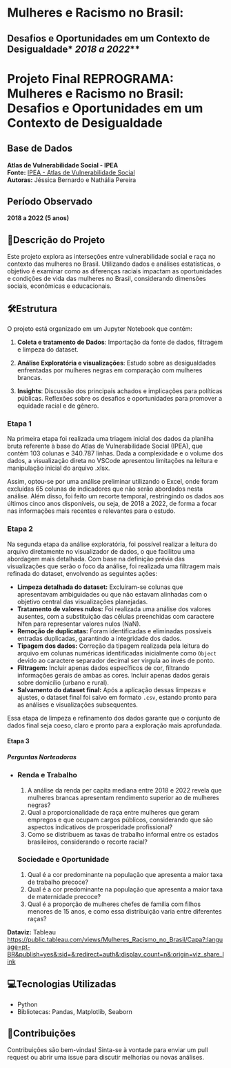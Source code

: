 # Mulheres e Racismo no Brasil: 

## Desafios e Oportunidades em um Contexto de Desigualdade* *2018 a 2022***

# Projeto Final REPROGRAMA: Mulheres e Racismo no Brasil: Desafios e Oportunidades em um Contexto de Desigualdade

## Base de Dados
**Atlas de Vulnerabilidade Social - IPEA**  
**Fonte:** [IPEA - Atlas de Vulnerabilidade Social](https://ivs.ipea.gov.br/#/repositorio#shapes)  
**Autoras:** Jéssica Bernardo e Nathália Pereira  

## Período Observado

**2018 a 2022 (5 anos)**

## 🧾Descrição do Projeto

Este projeto explora as interseções entre vulnerabilidade social e raça no contexto das mulheres no Brasil. Utilizando dados e análises estatísticas, o objetivo é examinar como as diferenças raciais impactam as oportunidades e condições de vida das mulheres no Brasil, considerando dimensões sociais, econômicas e educacionais.

## 🛠️Estrutura

O projeto está organizado em um Jupyter Notebook que contém:

1. **Coleta e tratamento de Dados**: Importação da fonte de dados, filtragem e limpeza do dataset.

2. **Análise Exploratória e visualizações**: Estudo sobre as desigualdades enfrentadas por mulheres negras em comparação com mulheres brancas.

3. **Insights**: Discussão dos principais achados e implicações para políticas públicas. Reflexões sobre os desafios e oportunidades para promover a equidade racial e de gênero.

   

### Etapa 1

Na primeira etapa foi realizada uma triagem inicial dos dados da planilha bruta referente à base do Atlas de Vulnerabilidade Social (IPEA), que contém 103 colunas e 340.787 linhas. Dada a complexidade e o volume dos dados, a visualização direta no VSCode apresentou limitações na leitura e manipulação inicial do arquivo .xlsx. 

Assim, optou-se por uma análise preliminar utilizando o Excel, onde foram excluídas 65 colunas de indicadores que não serão abordados nesta análise. Além disso, foi feito um recorte temporal, restringindo os dados aos últimos cinco anos disponíveis, ou seja, de 2018 a 2022, de forma a focar nas informações mais recentes e relevantes para o estudo.

### Etapa 2 

Na segunda etapa da análise exploratória, foi possível realizar a leitura do arquivo diretamente no visualizador de dados, o que facilitou uma abordagem mais detalhada. Com base na definição prévia das visualizações que serão o foco da análise, foi realizada uma filtragem mais refinada do dataset, envolvendo as seguintes ações:

- **Limpeza detalhada do dataset:** Excluíram-se colunas que apresentavam ambiguidades ou que não estavam alinhadas com o objetivo central das visualizações planejadas.
- **Tratamento de valores nulos:** Foi realizada uma análise dos valores ausentes, com a substituição das células preenchidas com caractere hífen para representar valores nulos (NaN).
- **Remoção de duplicatas:** Foram identificadas e eliminadas possíveis entradas duplicadas, garantindo a integridade dos dados.
- **Tipagem dos dados:** Correção da tipagem realizada pela leitura do arquivo em colunas numéricas identificadas inicialmente como `Object` devido ao caractere separador decimal ser vírgula ao invés de ponto.
- **Filtragem:** Incluir apenas dados específicos de cor, filtrando informações gerais de ambas as cores. Incluir apenas dados gerais sobre domicílio (urbano e rural).
- **Salvamento do dataset final:** Após a aplicação dessas limpezas e ajustes, o dataset final foi salvo em formato `.csv`, estando pronto para as análises e visualizações subsequentes.

Essa etapa de limpeza e refinamento dos dados garante que o conjunto de dados final seja coeso, claro e pronto para a exploração mais aprofundada.



#### **Etapa 3**

##### Perguntas Norteadoras

- ### Renda e Trabalho

  1. A análise da renda per capita mediana entre 2018 e 2022 revela que mulheres brancas apresentam rendimento superior ao de mulheres negras?
  2. Qual a proporcionalidade de raça entre mulheres que geram empregos e que ocupam cargos públicos, considerando que são aspectos indicativos de prosperidade profissional?
  3. Como se distribuem as taxas de trabalho informal entre os estados brasileiros, considerando o recorte racial?

  ### Sociedade e Oportunidade

  1. Qual é a cor predominante na população que apresenta a maior taxa de trabalho precoce?
  2. Qual é a cor predominante na população que apresenta a maior taxa de maternidade precoce?
  3. Qual é a proporção de mulheres chefes de família com filhos menores de 15 anos, e como essa distribuição varia entre diferentes raças?

**Dataviz:** Tableau https://public.tableau.com/views/Mulheres_Racismo_no_Brasil/Capa?:language=pt-BR&publish=yes&:sid=&:redirect=auth&:display_count=n&:origin=viz_share_link

## 💻Tecnologias Utilizadas

- Python
- Bibliotecas: Pandas, Matplotlib, Seaborn

## 🙌Contribuições

Contribuições são bem-vindas! Sinta-se à vontade para enviar um pull request ou abrir uma issue para discutir melhorias ou novas análises.
